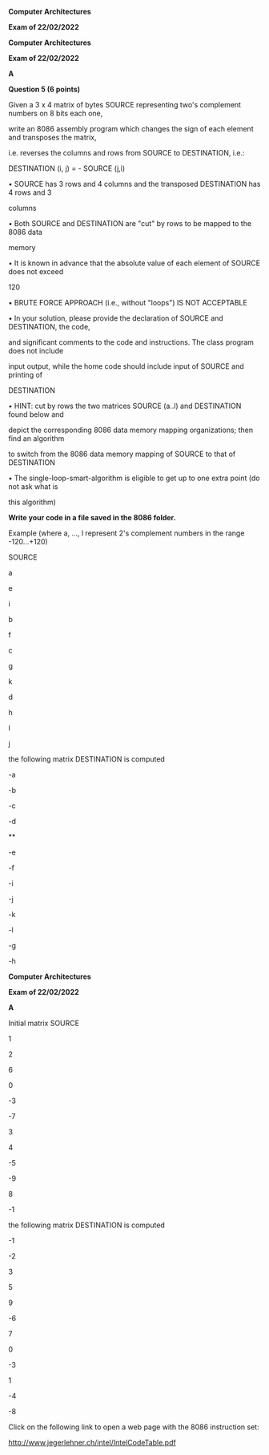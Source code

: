 ﻿<a name="br1"></a>

**Computer Architectures**

**Exam of 22/02/2022**

<a name="br7"></a>

**Computer Architectures**

**Exam of 22/02/2022**

**A**

**Question 5 (6 points)**

Given a 3 x 4 matrix of bytes SOURCE representing two's complement numbers on 8 bits each one,

write an 8086 assembly program which changes the sign of each element and transposes the matrix,

i.e. reverses the columns and rows from SOURCE to DESTINATION, i.e.:

DESTINATION (i, j) = - SOURCE (j,i)

• SOURCE has 3 rows and 4 columns and the transposed DESTINATION has 4 rows and 3

columns

• Both SOURCE and DESTINATION are "cut" by rows to be mapped to the 8086 data

memory

• It is known in advance that the absolute value of each element of SOURCE does not exceed

120

• BRUTE FORCE APPROACH (i.e., without "loops") IS NOT ACCEPTABLE

• In your solution, please provide the declaration of SOURCE and DESTINATION, the code,

and significant comments to the code and instructions. The class program does not include

input output, while the home code should include input of SOURCE and printing of

DESTINATION

• HINT: cut by rows the two matrices SOURCE (a..l) and DESTINATION found below and

depict the corresponding 8086 data memory mapping organizations; then find an algorithm

to switch from the 8086 data memory mapping of SOURCE to that of DESTINATION

• The single-loop-smart-algorithm is eligible to get up to one extra point (do not ask what is

this algorithm)

**Write your code in a file saved in the 8086 folder.**

Example (where a, ..., l represent 2's complement numbers in the range -120...+120)

SOURCE

a

e

i

b

f

c

g

k

d

h

l

j

the following matrix DESTINATION is computed

-a

-b

-c

-d

\*\*

-e

-f

-i

-j

-k

-l

-g

-h

<a name="br8"></a>

**Computer Architectures**

**Exam of 22/02/2022**

**A**

Initial matrix SOURCE

1

2

6

0

-3

-7

3

4

-5

-9

8

-1

the following matrix DESTINATION is computed

-1

-2

3

5

9

-6

7

0

-3

1

-4

-8

Click on the following link to open a web page with the 8086 instruction set:

http://www.jegerlehner.ch/intel/IntelCodeTable.pdf

